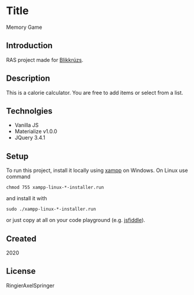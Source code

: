 # Title

Memory Game

## Introduction

RAS project made for [Blikkrúzs](https://blikkruzs.blikk.hu/szolgaltatas/kalkulator/kaloriaszamlalo/dxvkrh0).

## Description

This is a calorie calculator. You are free to add items or select from a list.

## Technolgies

+ Vanilla JS
+ Materialize v1.0.0 
+ JQuery 3.4.1

## Setup

To run this project, install it locally using [xampp](https://www.apachefriends.org/hu/index.html) on Windows. On Linux use command
```
chmod 755 xampp-linux-*-installer.run
```
and install it with
```
sudo ./xampp-linux-*-installer.run
```

or just copy at all on your code playground (e.g. [jsfiddle](https://jsfiddle.net/)).

## Created

2020

## License

RingierAxelSpringer